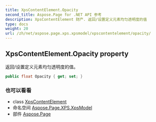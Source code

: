```yaml
---
title: XpsContentElement.Opacity
second_title: Aspose.Page for .NET API 参考
description: XpsContentElement 财产. 返回/设置定义元素均匀透明度的值
type: docs
weight: 20
url: /zh/net/aspose.page.xps.xpsmodel/xpscontentelement/opacity/
---
```

## XpsContentElement.Opacity property

返回/设置定义元素均匀透明度的值。

```csharp
public float Opacity { get; set; }
```

### 也可以看看

* class [XpsContentElement](../)
* 命名空间 [Aspose.Page.XPS.XpsModel](../../xpscontentelement/)
* 部件 [Aspose.Page](../../../)


